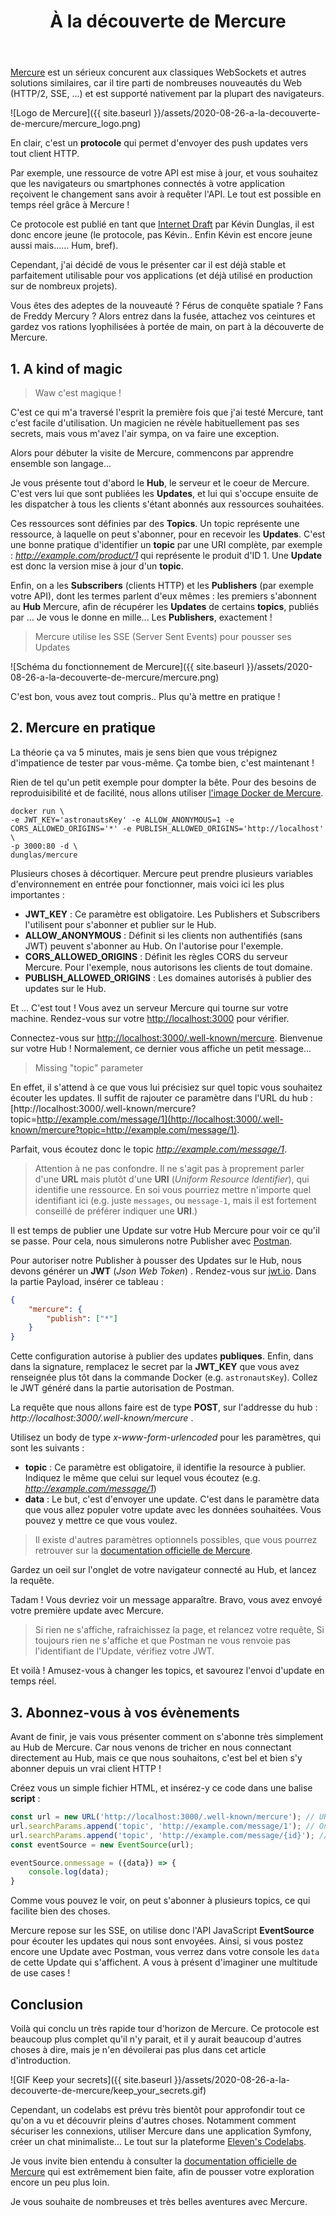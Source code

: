 ﻿---
layout: post
title: À la découverte de Mercure
excerpt: Exploration du protocole Mercure. Vous n'aurez plus peur des communications client-server en temps réel à la fin du voyage.
permalink: /fr/a-la-decouverte-de-mercure/
authors:
    - ajacquemin
categories:
    - Mercure
tags:
    - Mercure
    - Server
    - Real-time
    - Javascript
    - Docker
---

[Mercure](https://mercure.rocks/) est un sérieux concurent aux classiques WebSockets et autres solutions similaires, car il tire parti de nombreuses nouveautés du Web (HTTP/2, SSE, ...) et est supporté nativement par la plupart des navigateurs.

![Logo de Mercure]({{ site.baseurl }}/assets/2020-08-26-a-la-decouverte-de-mercure/mercure_logo.png)

En clair, c'est un **protocole** qui permet d'envoyer des push updates vers tout client HTTP.

Par exemple, une ressource de votre API est mise à jour, et vous souhaitez que les navigateurs ou smartphones connectés à votre application reçoivent le changement sans avoir à requêter l'API. Le tout est possible en temps réel grâce à Mercure !

Ce protocole est publié en tant que [Internet Draft](https://datatracker.ietf.org/doc/draft-dunglas-mercure/) par Kévin Dunglas, il est donc encore jeune (le protocole, pas Kévin.. Enfin Kévin est encore jeune aussi mais...... Hum, bref).

Cependant, j'ai décidé de vous le présenter car il est déjà stable et parfaitement utilisable pour vos applications (et déjà utilisé en production sur de nombreux projets).

Vous êtes des adeptes de la nouveauté ? Férus de conquête spatiale ? Fans de Freddy Mercury ? Alors entrez dans la fusée, attachez vos ceintures et gardez vos rations lyophilisées à portée de main, on part à la découverte de Mercure.

## 1. A kind of magic
> Waw c'est magique !

C'est ce qui m'a traversé l'esprit la première fois que j'ai testé Mercure, tant c'est facile d'utilisation. Un magicien ne révèle habituellement pas ses secrets, mais vous m'avez l'air sympa, on va faire une exception.

Alors pour débuter la visite de Mercure, commencons par apprendre ensemble son langage...

Je vous présente tout d'abord le **Hub**, le serveur et le coeur de Mercure.
C'est vers lui que sont publiées les **Updates**, et lui qui s'occupe ensuite de les dispatcher à tous les clients s'étant abonnés aux ressources souhaitées.

Ces ressources sont définies par des **Topics**. Un topic représente une ressource, à laquelle on peut s'abonner, pour en recevoir les **Updates**.
C'est une bonne pratique d'identifier un **topic** par une URI complète, par exemple : *http://example.com/product/1* qui représente le produit d'ID 1.
Une **Update** est donc la version mise à jour d'un **topic**.

Enfin, on a les **Subscribers** (clients HTTP) et les **Publishers** (par exemple votre API), dont les termes parlent d'eux mêmes : les premiers s'abonnent au **Hub** Mercure, afin de récupérer les **Updates** de certains **topics**, publiés par ... Je vous le donne en mille... Les **Publishers**, exactement !

> Mercure utilise les SSE (Server Sent Events) pour pousser ses Updates

![Schéma du fonctionnement de Mercure]({{ site.baseurl }}/assets/2020-08-26-a-la-decouverte-de-mercure/mercure.png)


C'est bon, vous avez tout compris.. Plus qu'à mettre en pratique !


## 2. Mercure en pratique
La théorie ça va 5 minutes, mais je sens bien que vous trépignez d'impatience de tester par vous-même. Ça tombe bien, c'est maintenant !

Rien de tel qu'un petit exemple pour dompter la bête. Pour des besoins de reproduisibilité et de facilité, nous allons utiliser [l'image Docker de Mercure](https://hub.docker.com/r/dunglas/mercure).

```shell
docker run \
-e JWT_KEY='astronautsKey' -e ALLOW_ANONYMOUS=1 -e CORS_ALLOWED_ORIGINS='*' -e PUBLISH_ALLOWED_ORIGINS='http://localhost' \
-p 3000:80 -d \
dunglas/mercure
```

Plusieurs choses à décortiquer. Mercure peut prendre plusieurs variables d'environnement en entrée pour fonctionner, mais voici ici les plus importantes :
-   **JWT_KEY** : Ce paramètre est obligatoire. Les Publishers et Subscribers l'utilisent pour s'abonner et publier sur le Hub.
-   **ALLOW_ANONYMOUS** : Définit si les clients non authentifiés (sans JWT) peuvent s'abonner au Hub. On l'autorise pour l'exemple.
-   **CORS_ALLOWED_ORIGINS** : Définit les règles CORS du serveur Mercure. Pour l'exemple, nous autorisons les clients de tout domaine.
-   **PUBLISH_ALLOWED_ORIGINS** : Les domaines autorisés à publier des updates sur le Hub.

Et ... C'est tout ! Vous avez un serveur Mercure qui tourne sur votre machine. Rendez-vous sur votre [http://localhost:3000](http://localhost:3000) pour vérifier.


Connectez-vous sur [http://localhost:3000/.well-known/mercure](http://localhost:3000/.well-known/mercure). Bienvenue sur votre Hub ! Normalement, ce dernier vous affiche un petit message...

> Missing "topic" parameter

En effet, il s'attend à ce que vous lui précisiez sur quel topic vous souhaitez écouter les updates. Il suffit de rajouter ce paramètre dans l'URL du hub : [http://localhost:3000/.well-known/mercure?topic=http://example.com/message/1](http://localhost:3000/.well-known/mercure?topic=http://example.com/message/1).

Parfait, vous écoutez donc le topic *http://example.com/message/1*.

> Attention à ne pas confondre. Il ne s'agit pas à proprement parler d'une **URL** mais plutôt d'une **URI** (*Uniform Resource Identifier*), qui identifie une ressource. En soi vous pourriez mettre n'importe quel identifiant ici (e.g. juste `messages`, ou `message-1`, mais il est fortement conseillé de préférer indiquer une **URI**.)

Il est temps de publier une Update sur votre Hub Mercure pour voir ce qu'il se passe. Pour cela, nous simulerons notre Publisher avec [Postman](https://www.postman.com/downloads/).

Pour autoriser notre Publisher à pousser des Updates sur le Hub, nous devons générer un **JWT** (*Json Web Token*) .
Rendez-vous sur [jwt.io](https://jwt.io/).
Dans la partie Payload, insérer ce tableau :
```json
{
    "mercure": {
        "publish": ["*"]
    }
}
```
Cette configuration autorise à publier des updates **publiques**.
Enfin, dans dans la signature, remplacez le secret par la **JWT_KEY** que vous avez renseignée plus tôt dans la commande Docker (e.g. `astronautsKey`). Collez le JWT généré dans la partie autorisation de Postman.

La requête que nous allons faire est de type **POST**, sur l'addresse du hub : *http://localhost:3000/.well-known/mercure* .

Utilisez un body de type *x-www-form-urlencoded* pour les paramètres, qui sont les suivants :
-   **topic** : Ce paramètre est obligatoire, il identifie la resource à publier. Indiquez le même que celui sur lequel vous écoutez (e.g. *http://example.com/message/1*)
-   **data** : Le but, c'est d'envoyer une update. C'est dans le paramètre data que vous allez populer votre update avec les données souhaitées. Vous pouvez y mettre ce que vous voulez.

> Il existe d'autres paramètres optionnels possibles, que vous pourrez retrouver sur la [documentation officielle de Mercure](https://mercure.rocks/docs).

Gardez un oeil sur l'onglet de votre navigateur connecté au Hub, et lancez la requête.

Tadam ! Vous devriez voir un message apparaître. Bravo, vous avez envoyé votre première update avec Mercure.

> Si rien ne s'affiche, rafraichissez la page, et relancez votre requête, Si toujours rien ne s'affiche et que Postman ne vous renvoie pas l'identifiant de l'Update, vérifiez votre JWT.

Et voilà ! Amusez-vous à changer les topics, et savourez l'envoi d'update en temps réel.

## 3. Abonnez-vous à vos évènements
Avant de finir, je vais vous présenter comment on s'abonne très simplement au Hub de Mercure. Car nous venons de tricher en nous connectant directement au Hub, mais ce que nous souhaitons, c'est bel et bien s'y abonner depuis un vrai client HTTP !

Créez vous un simple fichier HTML, et insérez-y ce code dans une balise **script** :
```javascript
const url = new URL('http://localhost:3000/.well-known/mercure'); // URL de notre Hub Mercure
url.searchParams.append('topic', 'http://example.com/message/1'); // On ajoute les topics auxquels on souhaite s'abonner
url.searchParams.append('topic', 'http://example.com/message/{id}'); // Il est possible d'utilise un topicSlector avant de sélectionner plusieurs topics en même temps
const eventSource = new EventSource(url);

eventSource.onmessage = ({data}) => {
    console.log(data);
}
```

Comme vous pouvez le voir, on peut s'abonner à plusieurs topics, ce qui facilite bien des choses.

Mercure repose sur les SSE, on utilise donc l'API JavaScript **EventSource** pour écouter les updates qui nous sont envoyées. Ainsi, si vous postez encore une Update avec Postman, vous verrez dans votre console les `data` de cette Update qui s'affichent. A vous à présent d'imaginer une multitude de use cases !

## Conclusion

Voilà qui conclu un très rapide tour d'horizon de Mercure. Ce protocole est beaucoup plus complet qu'il n'y parait, et il y aurait beaucoup d'autres choses à dire, mais je n'en dévoilerai pas plus dans cet article d'introduction.

![GIF Keep your secrets]({{ site.baseurl }}/assets/2020-08-26-a-la-decouverte-de-mercure/keep_your_secrets.gif)

Cependant, un codelabs est prévu très bientôt pour approfondir tout ce qu'on a vu et découvrir pleins d'autres choses. Notamment comment sécuriser les connexions, utiliser Mercure dans une application Symfony, créer un chat minimaliste... Le tout sur la plateforme [Eleven's Codelabs](https://codelabs.eleven-labs.com/).

Je vous invite bien entendu à consulter la [documentation officielle de Mercure](https://mercure.rocks/docs) qui est extrêmement bien faite, afin de pousser votre exploration encore un peu plus loin.

Je vous souhaite de nombreuses et très belles aventures avec Mercure.

